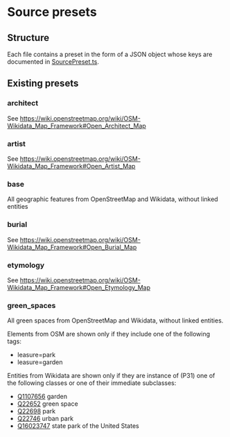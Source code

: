 # Source presets

## Structure

Each file contains a preset in the form of a JSON object whose keys are documented in [SourcePreset.ts](../../src/model/SourcePreset.ts).

## Existing presets

### architect

See https://wiki.openstreetmap.org/wiki/OSM-Wikidata_Map_Framework#Open_Architect_Map

### artist

See https://wiki.openstreetmap.org/wiki/OSM-Wikidata_Map_Framework#Open_Artist_Map

### base

All geographic features from OpenStreetMap and Wikidata, without linked entities

### burial

See https://wiki.openstreetmap.org/wiki/OSM-Wikidata_Map_Framework#Open_Burial_Map

### etymology

See https://wiki.openstreetmap.org/wiki/OSM-Wikidata_Map_Framework#Open_Etymology_Map

### green_spaces

All green spaces from OpenStreetMap and Wikidata, without linked entities.

Elements from OSM are shown only if they include one of the following tags:
- leasure=park
- leasure=garden

Entities from Wikidata are shown only if they are instance of (P31) one of the following classes or one of their immediate subclasses:
- [Q1107656](https://www.wikidata.org/wiki/Q1107656) garden
- [Q22652](https://www.wikidata.org/wiki/Q22652) green space
- [Q22698](https://www.wikidata.org/wiki/Q22698) park
- [Q22746](https://www.wikidata.org/wiki/Q22746) urban park
- [Q16023747](https://www.wikidata.org/wiki/Q16023747) state park of the United States
